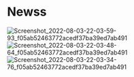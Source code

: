 # Newss
![Screenshot_2022-08-03-22-03-59-93_f05ab52463772acedf37ba39ed7ab491](https://user-images.githubusercontent.com/98424862/188789895-28a4d605-ecf9-4ba3-be2f-fc73a99e85d9.jpg)
![Screenshot_2022-08-03-22-03-48-64_f05ab52463772acedf37ba39ed7ab491](https://user-images.githubusercontent.com/98424862/188789903-22a3a638-343c-444b-8506-176c04fd51a0.jpg)
![Screenshot_2022-08-03-22-03-34-76_f05ab52463772acedf37ba39ed7ab491](https://user-images.githubusercontent.com/98424862/188789907-b3a6c956-279d-4494-8b7d-70c002317d60.jpg)
